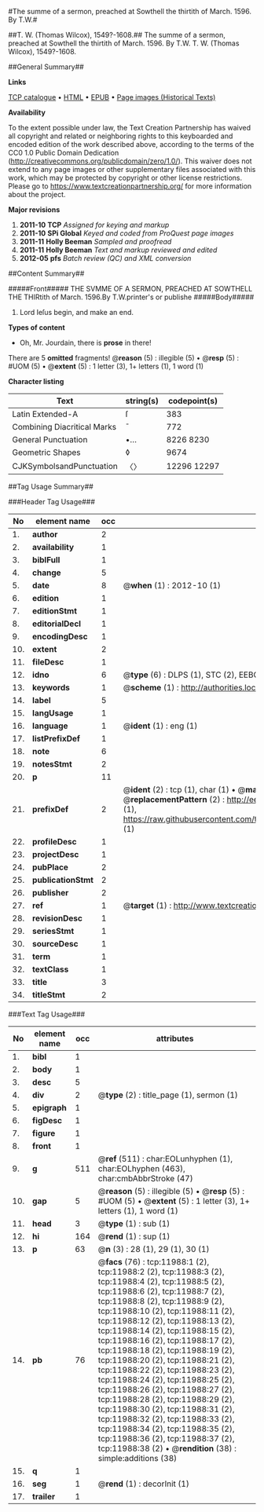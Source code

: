 #The summe of a sermon, preached at Sowthell the thirtith of March. 1596. By T.W.#

##T. W. (Thomas Wilcox), 1549?-1608.##
The summe of a sermon, preached at Sowthell the thirtith of March. 1596. By T.W.
T. W. (Thomas Wilcox), 1549?-1608.

##General Summary##

**Links**

[TCP catalogue](http://www.ota.ox.ac.uk/tcp/)  • 
[HTML](http://tei.it.ox.ac.uk/tcp/Texts-HTML/free/A15/A15346.html)  • 
[EPUB](http://tei.it.ox.ac.uk/tcp/Texts-EPUB/free/A15/A15346.epub) • 
[Page images (Historical Texts)](https://historicaltexts.jisc.ac.uk/eebo-99846985e)

**Availability**

To the extent possible under law, the Text Creation Partnership has waived all copyright and related or neighboring rights to this keyboarded and encoded edition of the work described above, according to the terms of the CC0 1.0 Public Domain Dedication (http://creativecommons.org/publicdomain/zero/1.0/). This waiver does not extend to any page images or other supplementary files associated with this work, which may be protected by copyright or other license restrictions. Please go to https://www.textcreationpartnership.org/ for more information about the project.

**Major revisions**

1. __2011-10__ __TCP__ *Assigned for keying and markup*
1. __2011-10__ __SPi Global__ *Keyed and coded from ProQuest page images*
1. __2011-11__ __Holly Beeman__ *Sampled and proofread*
1. __2011-11__ __Holly Beeman__ *Text and markup reviewed and edited*
1. __2012-05__ __pfs__ *Batch review (QC) and XML conversion*

##Content Summary##

#####Front#####
THE SVMME OF A SERMON, PREACHED AT SOWTHELL THE THIRtith of March. 1596.By T.W.printer's or publishe
#####Body#####

1. Lord Ieſus begin, and make an end.

**Types of content**

  * Oh, Mr. Jourdain, there is **prose** in there!

There are 5 **omitted** fragments! 
 @__reason__ (5) : illegible (5)  •  @__resp__ (5) : #UOM (5)  •  @__extent__ (5) : 1 letter (3), 1+ letters (1), 1 word (1)

**Character listing**


|Text|string(s)|codepoint(s)|
|---|---|---|
|Latin Extended-A|ſ|383|
|Combining             Diacritical Marks|̄|772|
|General Punctuation|•…|8226 8230|
|Geometric Shapes|◊|9674|
|CJKSymbolsandPunctuation|〈〉|12296 12297|

##Tag Usage Summary##

###Header Tag Usage###

|No|element name|occ|attributes|
|---|---|---|---|
|1.|__author__|2||
|2.|__availability__|1||
|3.|__biblFull__|1||
|4.|__change__|5||
|5.|__date__|8| @__when__ (1) : 2012-10 (1)|
|6.|__edition__|1||
|7.|__editionStmt__|1||
|8.|__editorialDecl__|1||
|9.|__encodingDesc__|1||
|10.|__extent__|2||
|11.|__fileDesc__|1||
|12.|__idno__|6| @__type__ (6) : DLPS (1), STC (2), EEBO-CITATION (1), PROQUEST (1), VID (1)|
|13.|__keywords__|1| @__scheme__ (1) : http://authorities.loc.gov/ (1)|
|14.|__label__|5||
|15.|__langUsage__|1||
|16.|__language__|1| @__ident__ (1) : eng (1)|
|17.|__listPrefixDef__|1||
|18.|__note__|6||
|19.|__notesStmt__|2||
|20.|__p__|11||
|21.|__prefixDef__|2| @__ident__ (2) : tcp (1), char (1)  •  @__matchPattern__ (2) : ([0-9\-]+):([0-9IVX]+) (1), (.+) (1)  •  @__replacementPattern__ (2) : http://eebo.chadwyck.com/downloadtiff?vid=$1&page=$2 (1), https://raw.githubusercontent.com/textcreationpartnership/Texts/master/tcpchars.xml#$1 (1)|
|22.|__profileDesc__|1||
|23.|__projectDesc__|1||
|24.|__pubPlace__|2||
|25.|__publicationStmt__|2||
|26.|__publisher__|2||
|27.|__ref__|1| @__target__ (1) : http://www.textcreationpartnership.org/docs/. (1)|
|28.|__revisionDesc__|1||
|29.|__seriesStmt__|1||
|30.|__sourceDesc__|1||
|31.|__term__|1||
|32.|__textClass__|1||
|33.|__title__|3||
|34.|__titleStmt__|2||


###Text Tag Usage###

|No|element name|occ|attributes|
|---|---|---|---|
|1.|__bibl__|1||
|2.|__body__|1||
|3.|__desc__|5||
|4.|__div__|2| @__type__ (2) : title_page (1), sermon (1)|
|5.|__epigraph__|1||
|6.|__figDesc__|1||
|7.|__figure__|1||
|8.|__front__|1||
|9.|__g__|511| @__ref__ (511) : char:EOLunhyphen (1), char:EOLhyphen (463), char:cmbAbbrStroke (47)|
|10.|__gap__|5| @__reason__ (5) : illegible (5)  •  @__resp__ (5) : #UOM (5)  •  @__extent__ (5) : 1 letter (3), 1+ letters (1), 1 word (1)|
|11.|__head__|3| @__type__ (1) : sub (1)|
|12.|__hi__|164| @__rend__ (1) : sup (1)|
|13.|__p__|63| @__n__ (3) : 28 (1), 29 (1), 30 (1)|
|14.|__pb__|76| @__facs__ (76) : tcp:11988:1 (2), tcp:11988:2 (2), tcp:11988:3 (2), tcp:11988:4 (2), tcp:11988:5 (2), tcp:11988:6 (2), tcp:11988:7 (2), tcp:11988:8 (2), tcp:11988:9 (2), tcp:11988:10 (2), tcp:11988:11 (2), tcp:11988:12 (2), tcp:11988:13 (2), tcp:11988:14 (2), tcp:11988:15 (2), tcp:11988:16 (2), tcp:11988:17 (2), tcp:11988:18 (2), tcp:11988:19 (2), tcp:11988:20 (2), tcp:11988:21 (2), tcp:11988:22 (2), tcp:11988:23 (2), tcp:11988:24 (2), tcp:11988:25 (2), tcp:11988:26 (2), tcp:11988:27 (2), tcp:11988:28 (2), tcp:11988:29 (2), tcp:11988:30 (2), tcp:11988:31 (2), tcp:11988:32 (2), tcp:11988:33 (2), tcp:11988:34 (2), tcp:11988:35 (2), tcp:11988:36 (2), tcp:11988:37 (2), tcp:11988:38 (2)  •  @__rendition__ (38) : simple:additions (38)|
|15.|__q__|1||
|16.|__seg__|1| @__rend__ (1) : decorInit (1)|
|17.|__trailer__|1||
